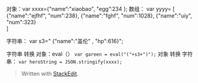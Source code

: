 对象：var xxxx={"name“:"xiaobao", "egg”:234 };
数组：
	var yyyy=
	[
		{"name":"ejfhf", "num":238},
		{"name":"fghf", "num":1028},
		{"name":"uiy", "num":323}		
]

字符串：
	var s3=" {\"name\":\"盖伦\"  , \"hp\":616}";

字符串 转换 对象：eval（）
`var gareen = eval("("+s3+")");`
对象 转换 字符串：
`var heroString = JSON.stringify(xxxx);`
> Written with [StackEdit](https://stackedit.io/).
<!--stackedit_data:
eyJoaXN0b3J5IjpbMjMxMjUyOTM4LDU0MDIzMjc4NF19
-->